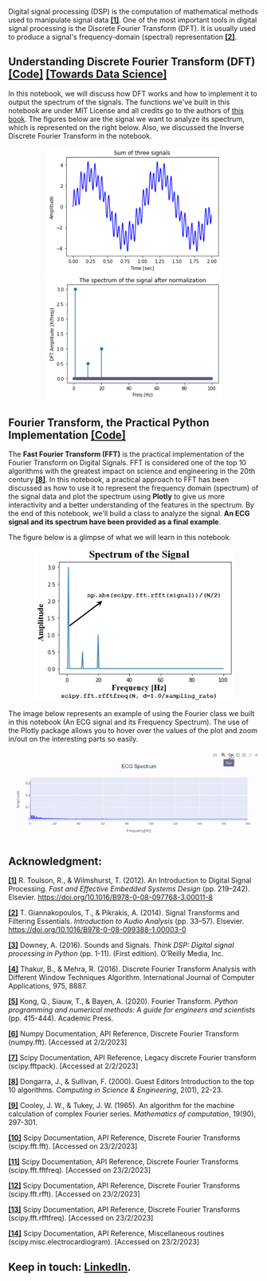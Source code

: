 Digital signal processing (DSP) is the computation of mathematical methods used to manipulate signal data [**[1]**](https://doi.org/10.1016/B978-0-08-097768-3.00011-8). One of the most important tools in digital signal processing is the Discrete Fourier Transform (DFT). It is usually used to produce a signal's frequency-domain (spectral) representation [**[2]**](https://doi.org/10.1016/B978-0-08-099388-1.00003-0).

## Understanding Discrete Fourier Transform (DFT) [**[Code]**](https://github.com/OmarAlkousa/Learn-Fourier-Transform/blob/c4fae6a65d3233d62b9e45d1c0cf730f3bea5753/Understanding%20Discrete%20Fourier%20Transform%20(DFT)/Learning_Discrete_Fourier_Transform_(DFT).ipynb) [**[Towards Data Science]**](https://medium.com/towards-data-science/learn-discrete-fourier-transform-dft-9f7a2df4bfe9)

In this notebook, we will discuss how DFT works and how to implement it to output the spectrum of the signals. The functions we've built in this notebook are under MIT License and all credits go to the authors of [this book](https://pythonnumericalmethods.berkeley.edu/notebooks/Index.html). The figures below are the signal we want to analyze its spectrum, which is represented on the right below. Also, we discussed the Inverse Discrete Fourier Transform in the notebook.

<p align="center">
  <img src="https://github.com/OmarAlkousa/Learn-Fourier-Transform/blob/0aa07f1f7a792f38418c2c637f07dce1ddfdbf81/Understanding%20Discrete%20Fourier%20Transform%20(DFT)/The%20studied%20signal.png", width="350">
  <img src="https://github.com/OmarAlkousa/Learn-Fourier-Transform/blob/0aa07f1f7a792f38418c2c637f07dce1ddfdbf81/Understanding%20Discrete%20Fourier%20Transform%20(DFT)/first%20side%20DFT.png", width="350">
</p>

## Fourier Transform, the Practical Python Implementation [**[Code]**](https://github.com/OmarAlkousa/Learn-Fourier-Transform/blob/10bf85f103dd71e86659ae6ac78f772289ea0ccd/Fourier%20Transform,%20the%20Practical%20Python%20Implementation/Fourier_Transform,_the_Practical_Python_Implementation.ipynb)

The **Fast Fourier Transform (FFT)** is the practical implementation of the Fourier Transform on Digital Signals. FFT is considered one of the top 10 algorithms with the greatest impact on science and engineering in the 20th century [**[8]**](https://doi.ieeecomputersociety.org/10.1109/MCISE.2000.814652). In this notebook, a practical approach to FFT has been discussed as how to use it to represent the frequency domain (spectrum) of the signal data and plot the spectrum using **Plotly** to give us more interactivity and a better understanding of the features in the spectrum. By the end of this notebook, we'll build a class to analyze the signal. **An ECG signal and its spectrum have been provided as a final example**.

The figure below is a glimpse of what we will learn in this notebook.

<p align="center">
  <img src="https://github.com/OmarAlkousa/Learn-Fourier-Transform/blob/10bf85f103dd71e86659ae6ac78f772289ea0ccd/Fourier%20Transform,%20the%20Practical%20Python%20Implementation/Spectrum%20for%20%20real-value%20signal%20data.png", width="400">
</p>

The image below represents an example of using the Fourier class we built in this notebook (An ECG signal and its Frequency Spectrum). The use of the Plotly package allows you to hover over the values of the plot and zoom in/out on the interesting parts so easily.

<p align="center">
  <img src="https://github.com/OmarAlkousa/Learn-Fourier-Transform/blob/ed0892eb876796ec51339b371c153a3ddd831499/Fourier%20Transform%2C%20the%20Practical%20Python%20Implementation/ECG%20Time-Frequency%20Domains.gif", width="800">
</p>

## Acknowledgment:
[**[1]**](https://doi.org/10.1016/B978-0-08-097768-3.00011-8) R. Toulson, R., & Wilmshurst, T. (2012). An Introduction to Digital Signal Processing. *Fast and Effective Embedded Systems Design* (pp. 219–242). Elsevier. https://doi.org/10.1016/B978-0-08-097768-3.00011-8

[**[2]**](https://doi.org/10.1016/B978-0-08-099388-1.00003-0) T. Giannakopoulos, T., & Pikrakis, A. (2014). Signal Transforms and Filtering Essentials. *Introduction to Audio Analysis* (pp. 33–57). Elsevier. https://doi.org/10.1016/B978-0-08-099388-1.00003-0

[**[3]**](https://biblioteca.unisced.edu.mz/bitstream/123456789/1667/1/thinkdsp.pdf) Downey, A. (2016). Sounds and Signals. *Think DSP: Digital signal processing in Python* (pp. 1-11). (First edition). O’Reilly Media, Inc.

[**[4]**](https://citeseerx.ist.psu.edu/document?repid=rep1&type=pdf&doi=da18cc0dc47a2e9f829bf752e86a985d0dcc22f3) Thakur, B., & Mehra, R. (2016). Discrete Fourier Transform Analysis with Different Window Techniques Algorithm. International Journal of Computer Applications, 975, 8887.

[**[5]**](https://pythonnumericalmethods.berkeley.edu/notebooks/chapter24.02-Discrete-Fourier-Transform.html) Kong, Q., Siauw, T., & Bayen, A. (2020). Fourier Transform. *Python programming and numerical methods: A guide for engineers and scientists* (pp. 415-444). Academic Press.

[**[6]**](https://numpy.org/doc/stable/reference/generated/numpy.fft.fft.html) Numpy Documentation, API Reference, Discrete Fourier Transform (numpy.fft). [Accessed at 2/2/2023]

[**[7]**](https://docs.scipy.org/doc/scipy/reference/generated/scipy.fftpack.fft.html) Scipy Documentation, API Reference, Legacy discrete Fourier transform (scipy.fftpack). [Accessed at 2/2/2023]

[**[8]**](https://doi.ieeecomputersociety.org/10.1109/MCISE.2000.814652) Dongarra, J., & Sullivan, F. (2000). Guest Editors Introduction to the top 10 algorithms. *Computing in Science & Engineering*, 2(01), 22-23.

[**[9]**](https://www.ams.org/journals/mcom/1965-19-090/S0025-5718-1965-0178586-1/) Cooley, J. W., & Tukey, J. W. (1965). An algorithm for the machine calculation of complex Fourier series. *Mathematics of computation*, 19(90), 297-301.

[**[10]**](https://docs.scipy.org/doc/scipy/reference/generated/scipy.fft.fft.html#scipy.fft.fft) Scipy Documentation, API Reference, Discrete Fourier Transforms (scipy.fft.fft). [Accessed on 23/2/2023]

[**[11]**](https://docs.scipy.org/doc/scipy/reference/generated/scipy.fft.fftfreq.html#scipy.fft.fftfreq) Scipy Documentation, API Reference, Discrete Fourier Transforms (scipy.fft.fftfreq). [Accessed on 23/2/2023]

[**[12]**](https://docs.scipy.org/doc/scipy/reference/generated/scipy.fft.rfft.html#scipy.fft.rfft) Scipy Documentation, API Reference, Discrete Fourier Transforms (scipy.fft.rfft). [Accessed on 23/2/2023]

[**[13]**](https://docs.scipy.org/doc/scipy/reference/generated/scipy.fft.rfftfreq.html#scipy.fft.rfftfreq) Scipy Documentation, API Reference, Discrete Fourier Transforms (scipy.fft.rfftfreq). [Accessed on 23/2/2023]

[**[14]**](https://docs.scipy.org/doc/scipy/reference/generated/scipy.misc.electrocardiogram.html#scipy.misc.electrocardiogram) Scipy Documentation, API Reference, Miscellaneous routines (scipy.misc.electrocardiogram). [Accessed on 23/2/2023]


## Keep in touch: [LinkedIn](https://www.linkedin.com/in/omar-alkousa).
